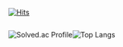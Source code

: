 
[![Hits](https://hits.seeyoufarm.com/api/count/incr/badge.svg?url=https%3A%2F%2Fgithub.com%2FSeo-Faper&count_bg=%23005288&title_bg=%23555555&icon=&icon_color=%23E7E7E7&title=hits&edge_flat=false)](https://hits.seeyoufarm.com)
<div style="display:flex">
  
![Solved.ac Profile](http://mazassumnida.wtf/api/v2/generate_badge?boj=faper)
  
![Top Langs](https://github-readme-stats.vercel.app/api/top-langs/?username=seo-faper&layout=compact&theme=tokyonight)
</div>
